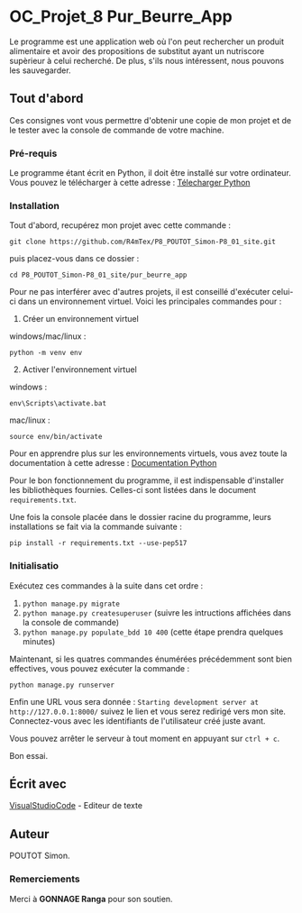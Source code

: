 # OC_Projet_8 Pur_Beurre_App

Le programme est une application web où l'on peut rechercher un produit alimentaire et avoir des propositions de substitut ayant un nutriscore supèrieur à celui recherché. De plus, s'ils nous intéressent, nous pouvons les sauvegarder.  

## Tout d'abord 

Ces consignes vont vous permettre d'obtenir une copie de mon projet et de le tester avec la console de commande de votre machine.

### Pré-requis 

Le programme étant écrit en Python, il doit être installé sur votre ordinateur. Vous pouvez le télécharger à cette adresse : [Télecharger Python](https://www.python.org/downloads/)

### Installation

Tout d'abord, recupérez mon projet avec cette commande : 

```git clone https://github.com/R4mTex/P8_POUTOT_Simon-P8_01_site.git```

puis placez-vous dans ce dossier : 

```cd P8_POUTOT_Simon-P8_01_site/pur_beurre_app```

Pour ne pas interférer avec d'autres projets, il est conseillé d'exécuter celui-ci dans un environnement virtuel. 
Voici les principales commandes pour :

1. Créer un environnement virtuel 

windows/mac/linux : 

```python -m venv env```

2. Activer l'environnement virtuel

windows : 

```env\Scripts\activate.bat```

mac/linux : 

```source env/bin/activate```

Pour en apprendre plus sur les environnements virtuels, vous avez toute la documentation à cette adresse : [Documentation Python](https://docs.python.org/fr/3.6/tutorial/venv.html/)

Pour le bon fonctionnement du programme, il est indispensable d'installer les bibliothèques fournies.
Celles-ci sont listées dans le document ```requirements.txt```.

Une fois la console placée dans le dossier racine du programme, leurs installations se fait via la commande suivante :

```pip install -r requirements.txt --use-pep517```

### Initialisatio

Exécutez ces commandes à la suite dans cet ordre :

1. ```python manage.py migrate```
2. ```python manage.py createsuperuser``` (suivre les intructions affichées dans la console de commande)
3. ```python manage.py populate_bdd 10 400``` (cette étape prendra quelques minutes)

Maintenant, si les quatres commandes énumérées précédemment sont bien effectives, vous pouvez exécuter la commande :

```python manage.py runserver```

Enfin une URL vous sera donnée : ```Starting development server at http://127.0.0.1:8000/``` suivez le lien et vous serez redirigé vers mon site.
Connectez-vous avec les identifiants de l'utilisateur créé juste avant.

Vous pouvez arrêter le serveur à tout moment en appuyant sur ```ctrl + c```.

Bon essai.

## Écrit avec

[VisualStudioCode](https://code.visualstudio.com/) - Editeur de texte

## Auteur

POUTOT Simon. 

### Remerciements

Merci à **GONNAGE Ranga** pour son soutien.
